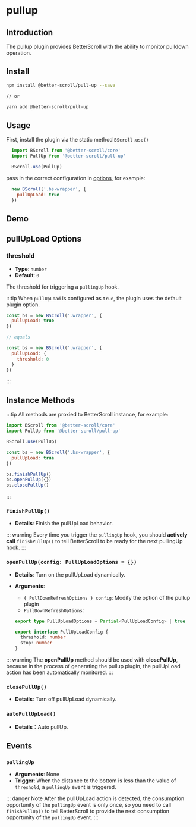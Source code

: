 # pullup

## Introduction

The pullup plugin provides BetterScroll with the ability to monitor pulldown operation.

## Install

```bash
npm install @better-scroll/pull-up --save

// or

yarn add @better-scroll/pull-up
```

## Usage

First, install the plugin via the static method `BScroll.use()`

```js
  import BScroll from '@better-scroll/core'
  import PullUp from '@better-scroll/pull-up'

  BScroll.use(PullUp)
```

pass in the correct configuration in [options](./pullup.html#pullupload-options), for example:

```js
  new BScroll('.bs-wrapper', {
    pullUpLoad: true
  })
```

## Demo

<demo qrcode-url="pullup/" :render-code="true">
  <template slot="code-template">
    <<< @/examples/vue/components/pullup/default.vue?template
  </template>
  <template slot="code-script">
    <<< @/examples/vue/components/pullup/default.vue?script
  </template>
  <template slot="code-style">
    <<< @/examples/vue/components/pullup/default.vue?style
  </template>
  <pullup-default slot="demo"></pullup-default>
</demo>

## pullUpLoad Options

### threshold

  - **Type**: `number`
  - **Default**: `0`

  The threshold for triggering a `pullingUp` hook.

:::tip
When `pullUpLoad` is configured as `true`, the plugin uses the default plugin option.

```js
const bs = new BScroll('.wrapper', {
  pullUpLoad: true
})

// equals

const bs = new BScroll('.wrapper', {
  pullUpLoad: {
    threshold: 0
  }
})
```
:::

## Instance Methods

:::tip
All methods are proxied to BetterScroll instance, for example:

```js
import BScroll from '@better-scroll/core'
import PullUp from '@better-scroll/pull-up'

BScroll.use(PullUp)

const bs = new BScroll('.bs-wrapper', {
  pullUpLoad: true
})

bs.finishPullUp()
bs.openPullUp({})
bs.closePullUp()
```
:::

### `finishPullUp()`

  - **Details**: Finish the pullUpLoad behavior.

  ::: warning
  Every time you trigger the `pullingUp` hook, you should **actively call** `finishPullUp()` to tell BetterScroll to be ready for the next pullingUp hook.
  :::

### `openPullUp(config: PullUpLoadOptions = {})`

  - **Details**: Turn on the pullUpLoad dynamically.
  - **Arguments**:
    - `{ PullDownRefreshOptions } config`: Modify the option of the pullup plugin
    - `PullDownRefreshOptions`:

    ```typescript
    export type PullUpLoadOptions = Partial<PullUpLoadConfig> | true

    export interface PullUpLoadConfig {
      threshold: number
      stop: number
    }
    ```

  ::: warning
  The **openPullUp** method should be used with **closePullUp**, because in the process of generating the pullup plugin, the pullUpLoad action has been automatically monitored.
  :::

### `closePullUp()`

  - **Details**: Turn off pullUpLoad dynamically.

### `autoPullUpLoad()`

  - **Details**：Auto pullUp.

## Events

### `pullingUp`

- **Arguments**: None
- **Trigger**: When the distance to the bottom is less than the value of `threshold`, a `pullingUp` event is triggered.

::: danger Note
After the pullUpLoad action is detected, the consumption opportunity of the `pullingUp` event is only once, so you need to call `finishPullUp()` to tell BetterScroll to provide the next consumption opportunity of the `pullingUp` event.
:::
